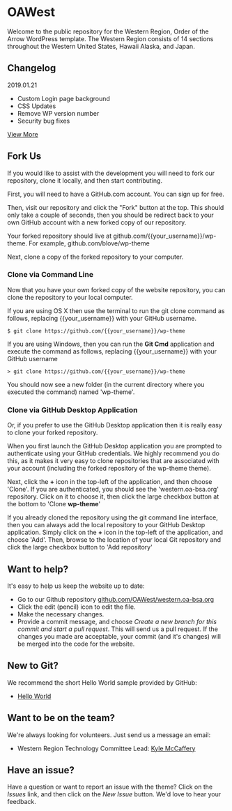 # OAWest

Welcome to the public repository for the Western Region, Order of the Arrow WordPress template. The Western Region consists of 14 sections throughout the Western United States, Hawaii Alaska, and Japan.

## Changelog

2019.01.21
- Custom Login page background
- CSS Updates
- Remove WP version number
- Security bug fixes

[View More](https://github.com/OAWest/wp-theme/blob/master/README_changes.md)

## Fork Us

If you would like to assist with the development you will need to fork our repository, clone it locally, and then start contributing.

First, you will need to have a GitHub.com account. You can sign up for free.

Then, visit our repository and click the "Fork" button at the top. This should only take a couple of seconds, then you should be redirect back to your own GitHub account with a new forked copy of our repository.

Your forked repository should live at github.com/{{your_username}}/wp-theme. For example, github.com/blove/wp-theme

Next, clone a copy of the forked repository to your computer.

### Clone via Command Line

Now that you have your own forked copy of the website repository, you can clone the repository to your local computer.

If you are using OS X then use the terminal to run the git clone command as follows, replacing {{your_username}} with your GitHub username.

`$ git clone https://github.com/{{your_username}}/wp-theme`

If you are using Windows, then you can run the **Git Cmd** application and execute the command as follows, replacing {{your_username}} with your GitHub username

`> git clone https://github.com/{{your_username}}/wp-theme`

You should now see a new folder (in the current directory where you executed the command) named 'wp-theme'.

### Clone via GitHub Desktop Application

Or, if you prefer to use the GitHub Desktop application then it is really easy to clone your forked repository.

When you first launch the GitHub Desktop application you are prompted to authenticate using your GitHub credentials. We highly recommend you do this, as it makes it very easy to clone repositories that are associated with your account (including the forked repository of the wp-theme theme).

Next, click the **+** icon in the top-left of the application, and then choose 'Clone'. If you are authenticated, you should see the 'western.oa-bsa.org' repository. Click on it to choose it, then click the large checkbox button at the bottom to 'Clone **wp-theme**'

If you already cloned the repository using the git command line interface, then you can always add the local repository to your GitHub Desktop application. Simply click on the **+** icon in the top-left of the application, and choose 'Add'. Then, browse to the location of your local Git repository and click the large checkbox button to 'Add repository'

## Want to help?

It's easy to help us keep the website up to date:

* Go to our Github repository [github.com/OAWest/western.oa-bsa.org](github.com/OAWest/wp-theme)
* Click the edit (pencil) icon to edit the file.
* Make the necessary changes.
* Provide a commit message, and choose _Create a new branch for this commit and start a pull request_. This will send us a pull request. If the changes you made are acceptable, your commit (and it's changes) will be merged into the code for the website.

## New to Git?

We recommend the short Hello World sample provided by GitHub:

* [Hello World](https://guides.github.com/activities/hello-world/)

## Want to be on the team?

We're always looking for volunteers. Just send us a message an email:

* Western Region Technology Committee Lead: [Kyle McCaffery](mailto:kyle@western.oa-bsa.org)

## Have an issue?

Have a question or want to report an issue with the theme? Click on the _Issues_ link, and then click on the _New Issue_ button. We'd love to hear your feedback.
